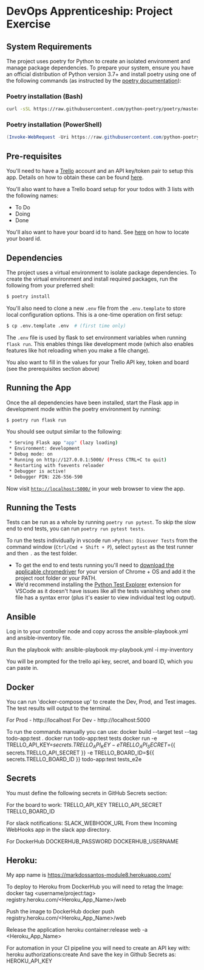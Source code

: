 # DevOps Apprenticeship: Project Exercise

## System Requirements

The project uses poetry for Python to create an isolated environment and manage package dependencies. To prepare your system, ensure you have an official distribution of Python version 3.7+ and install poetry using one of the following commands (as instructed by the [poetry documentation](https://python-poetry.org/docs/#system-requirements)):

### Poetry installation (Bash)

```bash
curl -sSL https://raw.githubusercontent.com/python-poetry/poetry/master/get-poetry.py | python
```

### Poetry installation (PowerShell)

```powershell
(Invoke-WebRequest -Uri https://raw.githubusercontent.com/python-poetry/poetry/master/get-poetry.py -UseBasicParsing).Content | python
```

## Pre-requisites 

You'll need to have a [Trello](https://trello.com/) account and an API key/token pair to setup this app. Details on how to obtain these can be found [here](https://developer.atlassian.com/cloud/trello/guides/rest-api/api-introduction/).

You'll also want to have a Trello board setup for your todos with 3 lists with the following names:
* To Do
* Doing
* Done

You'll also want to have your board id to hand. See [here](https://developer.atlassian.com/cloud/trello/guides/rest-api/api-introduction/#boards) on how to locate your board id.

## Dependencies

The project uses a virtual environment to isolate package dependencies. To create the virtual environment and install required packages, run the following from your preferred shell:

```bash
$ poetry install
```

You'll also need to clone a new `.env` file from the `.env.template` to store local configuration options. This is a one-time operation on first setup:

```bash
$ cp .env.template .env  # (first time only)
```

The `.env` file is used by flask to set environment variables when running `flask run`. This enables things like development mode (which also enables features like hot reloading when you make a file change). 

You also want to fill in the values for your Trello API key, token and board (see the prerequisites section above)

## Running the App

Once the all dependencies have been installed, start the Flask app in development mode within the poetry environment by running:
```bash
$ poetry run flask run
```

You should see output similar to the following:
```bash
 * Serving Flask app "app" (lazy loading)
 * Environment: development
 * Debug mode: on
 * Running on http://127.0.0.1:5000/ (Press CTRL+C to quit)
 * Restarting with fsevents reloader
 * Debugger is active!
 * Debugger PIN: 226-556-590
```
Now visit [`http://localhost:5000/`](http://localhost:5000/) in your web browser to view the app.

## Running the Tests

Tests can be run as a whole by running `poetry run pytest`. To skip the slow end to end tests, you can run `poetry run pytest tests`.

To run the tests individually in vscode run `>Python: Discover Tests` from the command window (`Ctrl/Cmd + Shift + P`), select `pytest` as the test runner and then `.` as the test folder.
* To get the end to end tests running you'll need to [download the applicable chromedriver](https://chromedriver.chromium.org/downloads) for your version of Chrome + OS and add it the project root folder or your PATH.
* We'd recommend installing the [Python Test Explorer](https://marketplace.visualstudio.com/items?itemName=LittleFoxTeam.vscode-python-test-adapter) extension for VSCode as it doesn't have issues like all the tests vanishing when one file has a syntax error (plus it's easier to view individual test log output).

## Ansible
Log in to your controller node and copy across the ansible-playbook.yml and ansible-inventory file.

Run the playbook with:
ansible-playbook my-playbook.yml -i my-inventory

You will be prompted for the trello api key, secret, and board ID, which you can paste in.

## Docker
You can run 'docker-compose up' to create the Dev, Prod, and Test images. The test results will output to the terminal.

For Prod - http://localhost For Dev - http://localhost:5000

To run the commands manually you can use: docker build --target test --tag todo-app:test . docker run todo-app:test tests docker run -e TRELLO_API_KEY=${{ secrets.TRELLO_API_KEY }} -e TRELLO_API_SECRET=${{ secrets.TRELLO_API_SECRET }} -e TRELLO_BOARD_ID=${{ secrets.TRELLO_BOARD_ID }} todo-app:test tests_e2e

## Secrets
You must define the following secrets in GitHub Secrets section:

For the board to work:
TRELLO_API_KEY
TRELLO_API_SECRET
TRELLO_BOARD_ID

For slack notifications: 
SLACK_WEBHOOK_URL
From thew Incoming WebHooks app in the slack app directory.

For DockerHub
DOCKERHUB_PASSWORD
DOCKERHUB_USERNAME

## Heroku:
My app name is
https://markdossantos-module8.herokuapp.com/

To deploy to Heroku from DockerHub you will need to retag the Image:
docker tag <username/project:tag> registry.heroku.com/<Heroku_App_Name>/web

Push the image to DockerHub
docker push registry.heroku.com/<Heroku_App_Name>/web

Release the application
heroku container:release web -a <Heroku_App_Name>

For automation in your CI pipeline you will need to create an API key with:
heroku authorizations:create
And save the key in Github Secrets as:
HEROKU_API_KEY